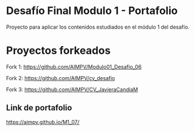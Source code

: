 # Desafío Final Modulo 1 - Portafolio

Proyecto para aplicar los contenidos estudiados en el módulo 1 del desafío.

# Proyectos forkeados

Fork 1: https://github.com/AIMPV/Modulo01_Desafio_06

Fork 2: https://github.com/AIMPV/cv_desafio

Fork 3: https://github.com/AIMPV/CV_JavieraCandiaM

## Link de portafolio

https://aimpv.github.io/M1_07/